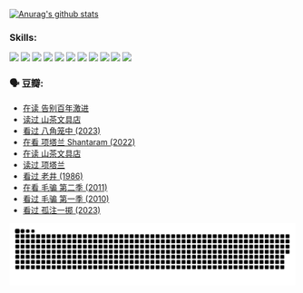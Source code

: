 
[![Anurag's github stats](https://github-readme-stats.vercel.app/api?username=w940853815)](https://github.com/anuraghazra/github-readme-stats)

### Skills:

<code><img height="32" src="https://cdn.jsdelivr.net/npm/simple-icons@v5/icons/python.svg"></code>
<code><img height="32" src="https://cdn.jsdelivr.net/npm/simple-icons@v5/icons/javascript.svg"></code>
<code><img height="32" src="https://cdn.jsdelivr.net/npm/simple-icons@v5/icons/django.svg"></code>
<code><img height="32" src="https://cdn.jsdelivr.net/npm/simple-icons@v5/icons/flask.svg"></code>
<code><img height="32" src="https://cdn.jsdelivr.net/npm/simple-icons@v5/icons/vuetify.svg"></code>
<code><img height="32" src="https://cdn.jsdelivr.net/npm/simple-icons@v5/icons/git.svg"></code>
<code><img height="32" src="https://cdn.jsdelivr.net/npm/simple-icons@v5/icons/docker.svg"></code>
<code><img height="32" src="https://cdn.jsdelivr.net/npm/simple-icons@v5/icons/postgresql.svg"></code>
<code><img height="32" src="https://cdn.jsdelivr.net/npm/simple-icons@v5/icons/elasticsearch.svg"></code>
<code><img height="32" src="https://cdn.jsdelivr.net/npm/simple-icons@v5/icons/macos.svg"></code>
<code><img height="32" src="https://cdn.jsdelivr.net/npm/simple-icons@v5/icons/linux.svg"></code>

### 🗣 豆瓣:

<!-- DOUBAN-ACTIVITIES:START -->
- [在读 告别百年激进](https://www.douban.com/people/136069238/status/4374953075/?_i=95363386)
- [读过 山茶文具店](https://www.douban.com/people/136069238/status/4374952154/?_i=95363386)
- [看过 八角笼中‎ (2023)](https://www.douban.com/people/136069238/status/4367541707/?_i=95363386)
- [在看 项塔兰 Shantaram‎ (2022)](https://www.douban.com/people/136069238/status/4365497032/?_i=95363386)
- [在读 山茶文具店](https://www.douban.com/people/136069238/status/4364620725/?_i=95363386)
- [读过 项塔兰](https://www.douban.com/people/136069238/status/4364620288/?_i=95363386)
- [看过 老井‎ (1986)](https://www.douban.com/people/136069238/status/4362366672/?_i=95363386)
- [在看 毛骗 第二季‎ (2011)](https://www.douban.com/people/136069238/status/4355752869/?_i=95363386)
- [看过 毛骗 第一季‎ (2010)](https://www.douban.com/people/136069238/status/4355752667/?_i=95363386)
- [看过 孤注一掷‎ (2023)](https://www.douban.com/people/136069238/status/4354774568/?_i=95363386)
<!-- DOUBAN-ACTIVITIES:END -->


![Snake animation](https://raw.githubusercontent.com/w940853815/w940853815/output/github-contribution-grid-snake.svg)

<!--
**w940853815/w940853815** is a ✨ _special_ ✨ repository because its `README.md` (this file) appears on your GitHub profile.

Here are some ideas to get you started:

- 🔭 I’m currently working on ...
- 🌱 I’m currently learning ...
- 👯 I’m looking to collaborate on ...
- 🤔 I’m looking for help with ...
- 💬 Ask me about ...
- 📫 How to reach me: ...
- 😄 Pronouns: ...
- ⚡ Fun fact: ...
-->
